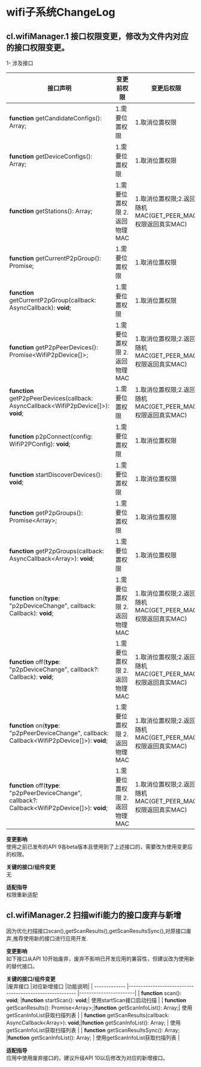 # wifi子系统ChangeLog

## cl.wifiManager.1 接口权限变更，修改为文件内对应的接口权限变更。

1- 涉及接口

| 接口声明 |变更前权限 |变更后权限 |
|----|--------|--------|
|**function** getCandidateConfigs(): Array<WifiDeviceConfig>; | 1.需要位置权限 |1.取消位置权限 |
|**function** getDeviceConfigs(): Array<WifiDeviceConfig>;| 1.需要位置权限 | 1.取消位置权限 |
|**function** getStations(): Array<StationInfo>;| 1.需要位置权限 2.返回物理MAC | 1.取消位置权限;2.返回随机MAC(GET_PEER_MAC权限返回真实MAC) |
| **function** getCurrentP2pGroup(): Promise<WifiP2pGroupInfo>;| 1.需要位置权限 | 1.取消位置权限 |
| **function** getCurrentP2pGroup(callback: AsyncCallback<WifiP2pGroupInfo>): **void**; | 1.需要位置权限| 1.取消位置权限 |
| **function** getP2pPeerDevices(): Promise<WifiP2pDevice[]>;| 1.需要位置权限 2.返回物理MAC | 1.取消位置权限;2.返回随机MAC(GET_PEER_MAC权限返回真实MAC) |
| **function** getP2pPeerDevices(callback: AsyncCallback<WifiP2pDevice[]>): **void**;| 1.需要位置权限 | 1.取消位置权限;2.返回随机MAC(GET_PEER_MAC权限返回真实MAC) |
| **function** p2pConnect(config: WifiP2PConfig): **void**; | 1.需要位置权限| 1.取消位置权限 |
| **function** startDiscoverDevices(): **void**; | 1.需要位置权限| 1.取消位置权限 |
| **function** getP2pGroups(): Promise<Array<WifiP2pGroupInfo>>;| 1.需要位置权限 | 1.取消位置权限 |
| **function** getP2pGroups(callback: AsyncCallback<Array<WifiP2pGroupInfo>>): **void**; | 1.需要位置权限| 1.取消位置权限 |
| **function** on(**type**: "p2pDeviceChange", callback: Callback<WifiP2pDevice>): **void**;| 1.需要位置权限 2.返回物理MAC | 1.取消位置权限;2.返回随机MAC(GET_PEER_MAC权限返回真实MAC) |
| **function** off(**type**: "p2pDeviceChange", callback?: Callback<WifiP2pDevice>): **void**; | 1.需要位置权限 2.返回物理MAC| 1.取消位置权限;2.返回随机MAC(GET_PEER_MAC权限返回真实MAC) |
| **function** on(**type**: "p2pPeerDeviceChange", callback: Callback<WifiP2pDevice[]>): **void**; | 1.需要位置权限 2.返回物理MAC | 1.取消位置权限;2.返回随机MAC(GET_PEER_MAC权限返回真实MAC) |
| **function** off(**type**: "p2pPeerDeviceChange", callback?: Callback<WifiP2pDevice[]>): **void**;| 1.需要位置权限 2.返回物理MAC| 1.取消位置权限;2.返回随机MAC(GET_PEER_MAC权限返回真实MAC) |

**变更影响**<br>
使用之前已发布的API 9各beta版本且使用到了上述接口的，需要改为使用变更后的权限。

**关键的接口/组件变更**<br>
无

**适配指导**<br>
权限重新适配


## cl.wifiManager.2 扫描wifi能力的接口废弃与新增
  
因为优化扫描接口scan(),getScanResults(),getScanResultsSync(),对原接口废弃,推荐使用新的接口进行应用开发.

**变更影响**<br>
如下接口从API 10开始废弃，废弃不影响已开发应用的兼容性，但建议改为使用新的替代接口。

**关键的接口/组件变更**<br>
|废弃接口 |对应新增接口 |功能说明|
| ------------- |-------------------------------------------------------- |-----------------------|
| **function** scan(): **void**; |**function** startScan(): **void**;| 使用startScan接口启动扫描 |
| **function** getScanResults(): Promise<Array<WifiScanInfo>>;|**function** getScanInfoList(): Array<WifiScanInfo>;| 使用getScanInfoList获取扫描列表 |
| **function** getScanResults(callback: AsyncCallback<Array<WifiScanInfo>>): **void**;|**function** getScanInfoList(): Array<WifiScanInfo>; | 使用getScanInfoList获取扫描列表 |
| **function** getScanResultsSync(): Array<WifiScanInfo>; |**function** getScanInfoList(): Array<WifiScanInfo>; | 使用getScanInfoList获取扫描列表 |


**适配指导**<br>
应用中使用废弃接口的，建议升级API 10以后修改为对应的新增接口。







